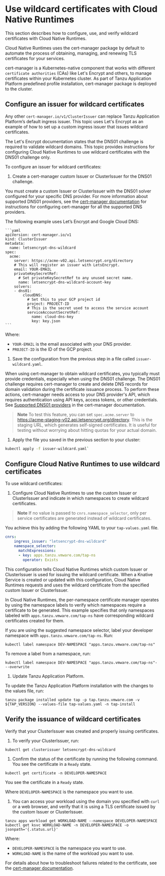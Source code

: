 # Use wildcard certificates with Cloud Native Runtimes

This section describes how to configure, use, and verify wildcard certificates with Cloud Native Runtimes.

Cloud Native Runtimes uses the cert-manager package by default to automate the process of obtaining,
managing, and renewing TLS certificates for your services.

cert-manager is a Kubernetes-native component that works with different `certificate authorities` (CAs) like Let's Encrypt and others,
to manage certificates within your Kubernetes cluster. As part of Tanzu Application Platform predefined profile installation,
cert-manager package is deployed to the cluster.

## <a id="config-wildcard-issuer"></a> Configure an issuer for wildcard certificates

Any other `cert-manager.io/v1/ClusterIssuer` can replace Tanzu Application Platform’s default ingress issuer.
This topic uses Let's Encrypt as an example of how to set up a custom ingress issuer that issues wildcard certificates.

The Let's Encrypt documentation states that the DNS01 challenge is required to validate wildcard domains.
This topic provides instructions for configuring Cloud Native Runtimes to use wildcard certificates with the DNS01 challenge only.

To configure an issuer for wildcard certificates:

1. Create a cert-manager custom Issuer or ClusterIssuer for the DNS01 challenge.

  You must create a custom Issuer or ClusterIssuer with the DNS01 solver configured for your specific DNS provider.
  For more information about supported DNS01 providers, see the [cert-manager documentation](https://cert-manager.io/docs/configuration/acme/dns01/#supported-dns01-providers)
  for instructions for configuring cert-manager for all the supported DNS providers.

  The following example uses Let’s Encrypt and Google Cloud DNS:

    ```yaml
    apiVersion: cert-manager.io/v1
    kind: ClusterIssuer
    metadata:
      name: letsencrypt-dns-wildcard
    spec:
      acme:
        server: https://acme-v02.api.letsencrypt.org/directory
        # This will register an issuer with LetsEncrypt.
        email: YOUR-EMAIL
        privateKeySecretRef:
          # Set privateKeySecretRef to any unused secret name.
          name: letsencrypt-dns-wildcard-account-key
        solvers:
        - dns01:
            cloudDNS:
              # Set this to your GCP project id
              project: PROJECT-ID
              # This is the secret used to access the service account
              serviceAccountSecretRef:
                name: cloud-dns-key
                key: key.json
    ```

  Where: 

  - `YOUR-EMAIL` is the email associated with your DNS provider.
  - `PROJECT-ID` is the ID of the GCP project.

1. Save the configuration from the previous step in a file called `issuer-wildcard.yaml`.

  When using cert-manager to obtain wildcard certificates, you typically must provide credentials, especially when using the DNS01 challenge.
  The DNS01 challenge requires cert-manager to create and delete DNS records for domain validation during the certificate issuance process.
  To perform these actions, cert-manager needs access to your DNS provider's API, which requires authentication using API keys, access tokens,
  or other credentials. See [Supported DNS01 providers](https://cert-manager.io/docs/configuration/acme/dns01/#supported-dns01-providers) in the cert-manager documentation.

  >**Note** To test this feature, you can set `spec.acme.server` to https://acme-staging-v02.api.letsencrypt.org/directory.
  > This is the staging URL, which generates self-signed certificates. It is useful for testing without worrying about hitting quotas for your actual domain.

1. Apply the file you saved in the previous section to your cluster:

  ```sh
  kubectl apply -f issuer-wildcard.yaml`
  ```

## <a id="use-wildcard-issuer"></a> Configure Cloud Native Runtimes to use wildcard certificates

To use wildcard certificates:

1. Configure Cloud Native Runtimes to use the custom Issuer or ClusterIssuer and indicate in which namespaces to create wildcard certificates.

  >**Note** If no value is passed to `cnrs.namespace_selector`, only per service certificates are generated instead of wildcard certificates.

  You achieve this by adding the following YAML to your `tap-values.yaml` file.

  ```yaml
  cnrs:
      ingress_issuer: "letsencrypt-dns-wildcard"
      namespace_selector:
        matchExpressions:
        - key: apps.tanzu.vmware.com/tap-ns
          operator: Exists
  ```

  This configuration tells Cloud Native Runtimes which custom Issuer or ClusterIssuer is used for issuing the wildcard certificate.
  When a Knative Service is created or updated with this configuration, Cloud Native Runtimes requests and uses the wildcard certificate
  from the specified custom Issuer or ClusterIssuer.

  In Cloud Native Runtimes, the per-namespace certificate manager operates by using the namespace labels to verify which
  namespaces require a certificate to be generated. This example specifies that only namespaces labeled with
  `apps.tanzu.vmware.com/tap-ns` have corresponding wildcard certificates created for them.

  If you are using the suggested namespace selector, label your developer namespace with `apps.tanzu.vmware.com/tap-ns`.
  Run:

  ```console
  kubectl label namespace DEV-NAMESPACE "apps.tanzu.vmware.com/tap-ns"
  ```

  To remove a label from a namespace, run:

  ```console
  kubectl label namespace DEV-NAMESPACE "apps.tanzu.vmware.com/tap-ns"- --overwrite
  ```

1. Update Tanzu Application Platform.

  To update the Tanzu Application Platform installation with the changes to the values file, run:

  ```console
  tanzu package installed update tap -p tap.tanzu.vmware.com -v ${TAP_VERSION} --values-file tap-values.yaml -n tap-install
  ```

## <a id="verify-wildcard"></a> Verify the issuance of wildcard certificates

Verify that your ClusterIssuer was created and properly issuing certificates.

1. To verify your ClusterIssuer, run:

  ```console
  kubectl get clusterissuer letsencrypt-dns-wildcard
  ```

1. Confirm the status of the certificate by running the following command. You see the certificate in a `Ready` state.

  ```console
  kubectl get certificate -n DEVELOPER-NAMESPACE
  ```

  You see the certificate in a `Ready` state.

  Where `DEVELOPER-NAMESPACE` is the namespace you want to use.

1. You can access your workload using the domain you specified with `curl` or a web browser, and verify that it is using
a TLS certificate issued by the custom Issuer or ClusterIssuer.

  ```console
  tanzu apps workload get WORKLOAD-NAME --namespace DEVELOPER-NAMESPACE
  kubectl get ksvc WORKLOAD-NAME -n DEVELOPER-NAMESPACE -o jsonpath='{.status.url}'
  ```

  Where:

  - `DEVELOPER-NAMESPACE` is the namespace you want to use.
  - `WORKLOAD-NAME` is the name of the workload you want to use.

For details about how to troubleshoot failures related to the certificate,
see the [cert-manager documentation](https://cert-manager.io/docs/troubleshooting).